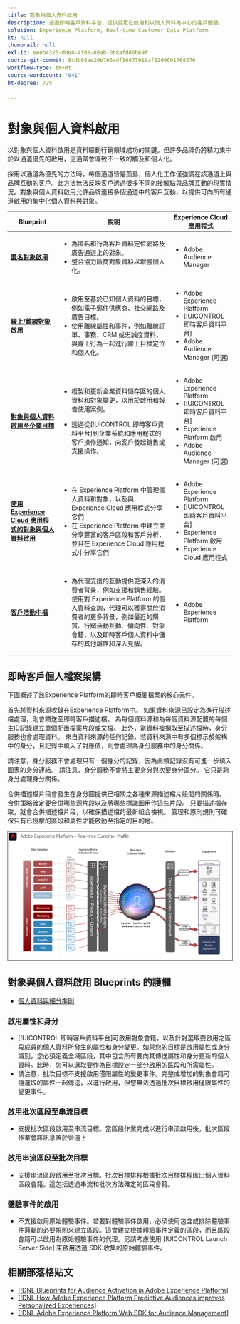 ```yaml
---
title: 對象與個人資料啟用
description: 透過即時客戶資料平台，提供受眾已啟用和以個人資料為中心的客戶體驗。
solution: Experience Platform, Real-time Customer Data Platform
kt: null
thumbnail: null
exl-id: eeeb4325-d0e8-4fd8-86ab-0b8afdd0b69f
source-git-commit: 8cdb08ae29b766adf16877919af82d0691768576
workflow-type: tm+mt
source-wordcount: '941'
ht-degree: 72%

---
```



# 對象與個人資料啟用

以對象與個人資料啟用是資料驅動行銷領域成功的關鍵。但許多品牌仍將精力集中於以通道優先的啟用，這通常會導致不一致的觸及和個人化。

採用以通道為優先的方法時，每個通道皆是孤島，個人化工作僅強調在該通道上與品牌互動的客戶。此方法無法反映客戶透過很多不同的接觸點與品牌互動的現實情況。對象與個人資料啟用允許品牌連接多個通道中的客戶互動，以提供可向所有通道啟用的集中化個人資料與對象。

| Blueprint | 說明 | Experience Cloud 應用程式 |
|---|---|---|
| **[匿名對象啟用](anonymous.md)** | <ul><li>為匿名和行為客戶資料定位網路及廣告通道上的對象。</li><li>整合協力廠商對象資料以增強個人化。</li></ul> | <ul><li>Adobe Audience Manager</li></ul> |
| **[線上/離線對象啟用](online-offline.md)** | <ul><li>啟用至基於已知個人資料的目標，例如電子郵件供應商、社交網路及廣告目標。 </li><li>使用離線屬性和事件，例如離線訂單、事務、CRM 或忠誠度資料，與線上行為一起進行線上目標定位和個人化。</li></ul> | <ul><li>Adobe Experience Platform</li><li> [!UICONTROL 即時客戶資料平台]</li><li>Adobe Audience Manager (可選)</li></ul> |
| **[對象與個人資料啟用至企業目標](enterprise-destinations.md)** | <ul><li>複製和更新企業資料儲存區的個人資料和對象變更，以用於啟用和報告使用案例。 </li></ul><ul><li>透過從[!UICONTROL 即時客戶資料平台]到企業系統和應用程式的客戶操作通知，向客戶發起銷售或支援操作。</li></ul> | <ul><li>Adobe Experience Platform</li><li>[!UICONTROL 即時客戶資料平台]</li><li>Experience Platform 啟用</li><li>Adobe Audience Manager (可選)</li></ul> |
| **[使用 Experience Cloud 應用程式的對象與個人資料啟用](platform-and-applications.md)** | <ul><li>在 Experience Platform 中管理個人資料和對象，以及與 Experience Cloud 應用程式分享它們</li><li>在 Experience Platform 中建立並分享豐富的客戶區段和客戶分析，並且在 Experience Cloud 應用程式中分享它們</li></ul> | <ul><li>Adobe Experience Platform</li><li>[!UICONTROL 即時客戶資料平台]</li><li>Experience Platform 啟用</li><li>Experience Cloud 應用程式</li></ul> |
| **[客戶活動中樞](customer-activity.md)** | <ul><li>為代理支援的互動提供更深入的消費者背景，例如支援和銷售經驗。使用對 Experience Platform 的個人資料查詢，代理可以獲得關於消費者的更多背景，例如最近的購買、行銷活動互動、傾向性、對象會籍，以及即時客戶個人資料中儲存的其他屬性和深入見解。</li></ul> | <ul><li>Adobe Experience Platform</li></ul> |

## 即時客戶個人檔案架構

下圖概述了該Experience Platform的即時客戶概要檔案的核心元件。

首先將資料來源收錄在Experience Platform中。 如果資料來源已設定為進行描述檔處理，則會饋送至即時客戶描述檔。 為每個資料源和為每個資料源配置的每個主ID記錄建立單個配置檔案片段或文檔。 此外，當資料被擷取至描述檔時，身分服務也會處理資料。 來自資料來源的任何記錄，若資料來源中有多個標示於架構中的身分，且記錄中填入了對應值，則會處理為身分服務中的身分關係。

請注意，身分服務不會處理只有一個身分的記錄，因為此類記錄沒有可進一步填入圖表的身分連結。 請注意，身分服務不會將主要身分與次要身分區分。 它只是跨身分處理身分關係。

合併描述檔片段會發生在身分圖提供已相關之各種來源描述檔片段間的關係時。 合併策略確定要合併哪些源片段以及將哪些標識圖用作這些片段。 只要描述檔存取，就會合併描述檔片段，以確保描述檔的最新組合檢視。 管理和原則規則可確保只有已授權的區段和屬性才能啟動至指定的目的地。

<img src="assets/profile_architecture.jpg" alt="即時客戶個人檔案的參考架構" style="border:1px solid #4a4a4a" />


## 對象與個人資料啟用 Blueprints 的護欄

* [個人資料與細分準則](https://experienceleague.adobe.com/docs/experience-platform/profile/guardrails.html?lang=zh-Hant)


### 啟用屬性和身分

* [!UICONTROL 即時客戶資料平台]可啟用對象會籍，以及針對選取要啟用之區段成員的個人資料所發生的屬性和身分變更。如果您的目標是啟用屬性或身分識別，您必須定義全域區段，其中包含所有要向其傳送屬性和身分更新的個人資料。此時，您可以選取要作為目標設定一部分啟用的區段和所需屬性。
* 請注意，批次目標不支援啟用僅限屬性的變更事件。完整或增加的對象會籍可隨選取的屬性一起傳送，以進行啟用，但您無法透過批次目標啟用僅限屬性的變更事件。

### 啟用批次區段至串流目標

* 支援批次區段啟用至串流目標。當區段作業完成以進行串流啟用後，批次區段作業會將訊息置於管道上

### 啟用串流區段至批次目標

* 支援串流區段啟用至批次目標。批次目標排程根據批次目標排程匯出個人資料區段會籍。這包括透過串流和批次方法確定的區段會籍。

### 體驗事件的啟用

* 不支援啟用原始體驗事件。若要對體驗事件啟用，必須使用包含或排除體驗事件邏輯的必要規則來建立區段。這會建立根據體驗事件定義的區段，而且區段會籍可以啟用為原始體驗事件的代理。另請考慮使用 [!UICONTROL Launch Server Side] 來啟用透過 SDK 收集的原始體驗事件。


## 相關部落格貼文

* [[!DNL Blueprints for Audience Activation in Adobe Experience Platform]](https://medium.com/adobetech/a-blueprint-for-audience-activation-in-adobe-experience-platform-b2b30fae90fd)
* [[!DNL How Adobe Experience Platform Predictive Audiences improves Personalized Experiences]](https://medium.com/adobetech/how-adobe-experience-platform-predictive-audiences-improves-personalized-experiences-1f75a60cb7a3)
* [[!DNL Adobe Experience Platform Web SDK for Audience Management]](https://medium.com/adobetech/adobe-experience-platform-web-sdk-for-audience-management-751fa6d063bc)
